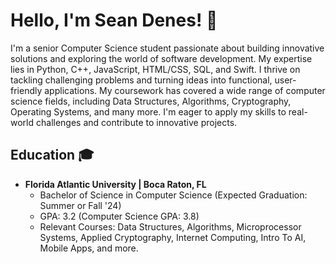 # Hello, I'm Sean Denes! 👋

I'm a senior Computer Science student passionate about building innovative solutions and exploring the world of software development. My expertise lies in Python, C++, JavaScript, HTML/CSS, SQL, and Swift. I thrive on tackling challenging problems and turning ideas into functional, user-friendly applications. My coursework has covered a wide range of computer science fields, including Data Structures, Algorithms, Cryptography, Operating Systems, and many more. I'm eager to apply my skills to real-world challenges and contribute to innovative projects.

## Education 🎓

- **Florida Atlantic University | Boca Raton, FL**
  - Bachelor of Science in Computer Science (Expected Graduation: Summer or Fall '24)
  - GPA: 3.2 (Computer Science GPA: 3.8)
  - Relevant Courses: Data Structures, Algorithms, Microprocessor Systems, Applied Cryptography, Internet Computing, Intro To AI, Mobile Apps, and more. 
